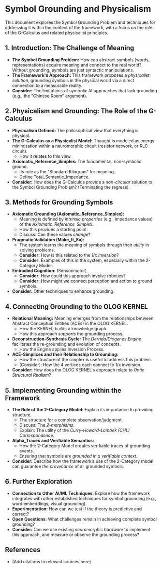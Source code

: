 # Symbol Grounding and Physicalism

This document explores the Symbol Grounding Problem and techniques for addressing it within the context of the framework, with a focus on the role of the G-Calculus and related physicalist principles.

## 1. Introduction: The Challenge of Meaning

*   **The Symbol Grounding Problem:** How can abstract symbols (words, representations) acquire meaning and connect to the real world? Without grounding, symbols are just syntactic manipulations.
*   **The Framework's Approach:** This framework proposes a *physicalist solution*, grounding symbols in the physical world via a direct connection to a measurable reality.
*   **Consider:** The limitations of symbolic AI approaches that lack grounding (e.g., the "Chinese Room" argument).

## 2.  Physicalism and Grounding: The Role of the G-Calculus

*   **Physicalism Defined:** The philosophical view that everything is physical.
*   **The G-Calculus as a Physicalist Model:**  Thought is modeled as energy minimization within a neuromorphic circuit (resistor network, or RLC circuit).
    *   How it relates to this view.
*   **Axiomatic_Reference_Simplex:**  The fundamental, non-symbolic ground.
    *   Its role as the "Standard Kilogram" for meaning.
    *   Define Total\_Semantic\_Impedance.
*   **Consider:**  How does the G-Calculus provide a *non-circular* solution to the Symbol Grounding Problem? (Terminating the regress).

## 3. Methods for Grounding Symbols

*   **Axiomatic Grounding (Axiomatic_Reference_Simplex):**
    *   Meaning is defined by *intrinsic properties* (e.g., impedance values) of the *Axiomatic_Reference_Simplex*.
    *   How this provides a starting point.
    *   Discuss:  Can these values *change*?
*   **Pragmatic Validation (Make_It_So):**
    *   The system learns the meaning of symbols through their *utility* in solving problems.
    *   **Consider:** How is this related to the *1/x Inversion*?
    *   **Consider:** Examples of this in the system, especially within the 2-Category Model.
*   **Embodied Cognition:** (Sensorimotor)
    *   **Consider:**  How could this approach involve robotics?
    *   **Consider:**  How might we connect perception and action to ground symbols.
*   **Consider:** Other techniques to enhance grounding.

## 4.  Connecting Grounding to the OLOG KERNEL

*   **Relational Meaning:**  Meaning emerges from the relationships between Abstract Conceptual Entities (ACEs) in the OLOG KERNEL.
    *   How the KERNEL builds a knowledge graph.
    *   How this approach *supports* the grounding process.
*   **Deconstruction-Synthesis Cycle:** The *Derrida/Diogenes Engine* facilitates the re-grounding and evolution of concepts.
    *   How the Engine applies Inversion Process.
*   **ACE-Simplices and their Relationship to Grounding:**
    *   How the structure of the simplex is useful to address this problem.
    *   (Consider): How the 4 vertices each connect to 1/x inversion.
*   **Consider:**  How does the OLOG KERNEL's approach relate to *Ontic Structural Realism*?

## 5.  Implementing Grounding within the Framework

*   **The Role of the 2-Category Model:** Explain its importance to providing structure.
    *   The structure for a complete observation/judgment.
    *   Discuss: The *2-morphisms*.
    *   Explain: The utility of the *Curry-Howard-Lambek (CHL) Correspondence*.
*   **Alpha_Traces and Verifiable Semantics:**
    *   How the 2-Category Model creates verifiable traces of grounding events.
    *   Ensuring that symbols are *grounded in a verifiable context*.
*   **Consider:** Describe how the framework’s use of the 2-Category model can guarantee *the provenance* of all grounded symbols.

## 6.  Further Exploration

*   **Connection to Other AI/ML Techniques:** Explore how the framework integrates with other established techniques for symbol grounding (e.g., word embeddings, visual grounding).
*   **Experimentation:**  How can we test if the theory is predictive and correct?
*   **Open Questions:**  What challenges remain in achieving complete symbol grounding?
*   **Consider:**  Can we use existing *neuromorphic hardware* to implement this approach, and measure or observe the grounding process?

## References

*   (Add citations to relevant sources here)
